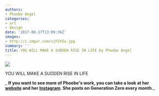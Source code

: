```yaml
---
authors:
- Phoebe Angel
categories:
- art
- design
date: '2017-08-17T13:09:36Z'
images:
- http://i.imgur.com/vjF2VIu.jpg
summary: ''
title: YOU WILL MAKE A SUDDEN RISE IN LIFE by Phoebe Angel
---
```

![](http://i.imgur.com/vjF2VIu.jpg "")

YOU WILL MAKE A SUDDEN RISE IN LIFE

_
**If you want to see more of Phoebe's work, you can take a look at her [website](https://www.phoebeangel.com/ "") and her [Instagram](https://www.instagram.com/phoebeangel_/ ""). She posts on Generation Zero every month.**_
